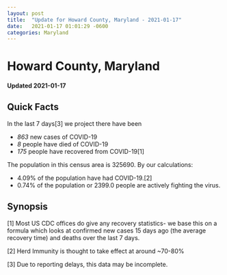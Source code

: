 ```yaml
---
layout: post
title:  "Update for Howard County, Maryland - 2021-01-17"
date:   2021-01-17 01:01:29 -0600
categories: Maryland
---
```


# Howard County, Maryland
#### Updated 2021-01-17

## Quick Facts

In the last 7 days[3] we project there have been
- *863* new cases of COVID-19
- *8* people have died of COVID-19
- *175* people have recovered from COVID-19[1]

The population in this census area is 325690. By our calculations:
- 4.09% of the population have had COVID-19.[2]
- 0.74% of the population or 2399.0 people are actively fighting the virus.

## Synopsis




[1] Most US CDC offices do give any recovery statistics- we base this on a formula which looks at confirmed new cases
15 days ago (the average recovery time) and deaths over the last 7 days.

[2] Herd Immunity is thought to take effect at around ~70-80%

[3] Due to reporting delays, this data may be incomplete.
 
    